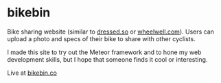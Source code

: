 # bikebin
Bike sharing website (similar to [dressed.so](http://dressed.so) or [wheelwell.com](http://wheelwell.com)).  Users can upload a photo and specs of their bike to share with other cyclists.  

I made this site to try out the Meteor framework and to hone my web development skills, but I hope that someone finds it cool or interesting.  

Live at [bikebin.co](http://bikebin.co)
